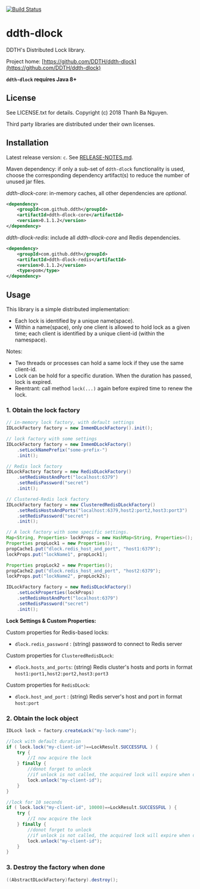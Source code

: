 [![Build Status](https://travis-ci.org/DDTH/ddth-dlock.svg?branch=master)](https://travis-ci.org/DDTH/ddth-dlock)

# ddth-dlock

DDTH's Distributed Lock library.

Project home:
[https://github.com/DDTH/ddth-dlock](https://github.com/DDTH/ddth-dlock)

**`ddth-dlock` requires Java 8+**


## License

See LICENSE.txt for details. Copyright (c) 2018 Thanh Ba Nguyen.

Third party libraries are distributed under their own licenses.


## Installation

Latest release version: `c`. See [RELEASE-NOTES.md](RELEASE-NOTES.md).

Maven dependency: if only a sub-set of `ddth-dlock` functionality is used, choose the corresponding
dependency artifact(s) to reduce the number of unused jar files.

*ddth-dlock-core*: in-memory caches, all other dependencies are *optional*.

```xml
<dependency>
	<groupId>com.github.ddth</groupId>
	<artifactId>ddth-dlock-core</artifactId>
	<version>0.1.1.2</version>
</dependency>
```

*ddth-dlock-redis*: include all *ddth-dlock-core* and Redis dependencies.

```xml
<dependency>
    <groupId>com.github.ddth</groupId>
    <artifactId>ddth-dlock-redis</artifactId>
    <version>0.1.1.2</version>
    <type>pom</type>
</dependency>
```


## Usage

This library is a simple distributed implementation:

- Each lock is identified by a unique name(space).
- Within a name(space), only one client is allowed to hold lock as a given time; each client is identified by a unique client-id (within the namespace).

Notes:

- Two threads or processes can hold a same lock if they use the same client-id.
- Lock can be hold for a specific duration. When the duration has passed, lock is expired.
- Reentrant: call method `lock(...)` again before expired time to renew the lock.


### 1. Obtain the lock factory

```java
// in-memory lock factory, with default settings
IDLockFactory factory = new InmemDLockFactory().init();

// lock factory with some settings
IDLockFactory factory = new InmemDLockFactory()
    .setLockNamePrefix("some-prefix-")
    .init();

// Redis lock factory
IDLockFactory factory = new RedisDLockFactory()
    .setRedisHostAndPort("localhost:6379")
    .setRedisPassword("secret")
    .init();

// Clustered-Redis lock factory
IDLockFactory factory = new ClusteredRedisDLockFactory()
    .setRedisHostsAndPorts("localhost:6379,host2:port2,host3:port3")
    .setRedisPassword("secret")
    .init();

// A lock factory with some specific settings.
Map<String, Properties> lockProps = new HashMap<String, Properties>();
Properties propLock1 = new Properties();
propCache1.put("dlock.redis_host_and_port", "host1:6379");
lockProps.put("lockName1", propLock1);

Properties propLock2 = new Properties();
propCache2.put("dlock.redis_host_and_port", "host2:6379");
lockProps.put("lockName2", propLock2s);

IDLockFactory factory = new RedisDLockFactory()
    .setLockProperties(lockProps)
    .setRedisHostAndPort("localhost:6379")
    .setRedisPassword("secret")
    .init();
```

**Lock Settings & Custom Properties:**

Custom properties for Redis-based locks:

- `dlock.redis_password` : (string) password to connect to Redis server

Custom properties for `ClusteredRedisDLock`:

- `dlock.hosts_and_ports`: (string) Redis cluster's hosts and ports in format `host1:port1,host2:port2,host3:port3`

Custom properties for `RedisDLock`:

- `dlock.host_and_port`  : (string) Redis server's host and port in format `host:port`

### 2. Obtain the lock object

```java
IDLock lock = factory.createLock("my-lock-name");

//lock with default duration
if ( lock.lock("my-client-id")==LockResult.SUCCESSFUL ) {
    try {
        //I now acquire the lock
    } finally {
        //donot forget to unlock
        //if unlock is not called, the acquired lock will expire when duration has passed
        lock.unlock("my-client-id");
    }
}

//lock for 10 seconds
if ( lock.lock("my-client-id", 10000)==LockResult.SUCCESSFUL ) {
    try {
        //I now acquire the lock
    } finally {
        //donot forget to unlock
        //if unlock is not called, the acquired lock will expire when duration has passed
        lock.unlock("my-client-id");
    }
}
```

### 3. Destroy the factory when done

```java
((AbstractDLockFactory)factory).destroy();
```
